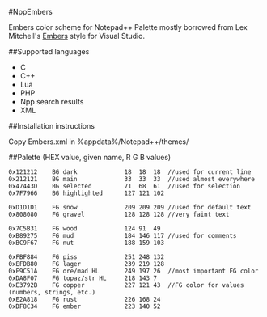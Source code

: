 #NppEmbers

Embers color scheme for Notepad++
Palette mostly borrowed from Lex Mitchell's [Embers](http://studiostyl.es/users/482) style for Visual Studio.

##Supported languages

- C
- C++
- Lua
- PHP
- Npp search results
- XML

##Installation instructions

Copy Embers.xml in %appdata%/Notepad++/themes/

##Palette (HEX value, given name, R G B values)

    0x121212	BG dark				18  18  18	//used for current line  
    0x212121	BG main				33	33	33	//used almost everywhere  
    0x47443D 	BG selected			71	68	61	//used for selection  
    0x7F7966 	BG highlighted		127	121	102	
      
    0xD1D1D1	FG snow				209	209	209	//used for default text  
    0x808080	FG gravel			128	128	128	//very faint text  
      
    0x7C5B31	FG wood				124	91	49  
    0xB89275	FG mud				184	146	117	//used for comments  
    0xBC9F67	FG nut				188	159	103  
       
    0xFBF884 	FG piss				251	248	132  
    0xEFDB80 	FG lager			239	219	128  
    0xF9C51A 	FG ore/mad HL		249	197	26	//most important FG color  
    0xDA8F07 	FG topaz/str HL		218	143	7  
    0xE3792B 	FG copper			227	121	43	//FG color for values (numbers, strings, etc.)  
    0xE2A818 	FG rust				226	168	24  
    0xDF8C34	FG ember			223	140	52  